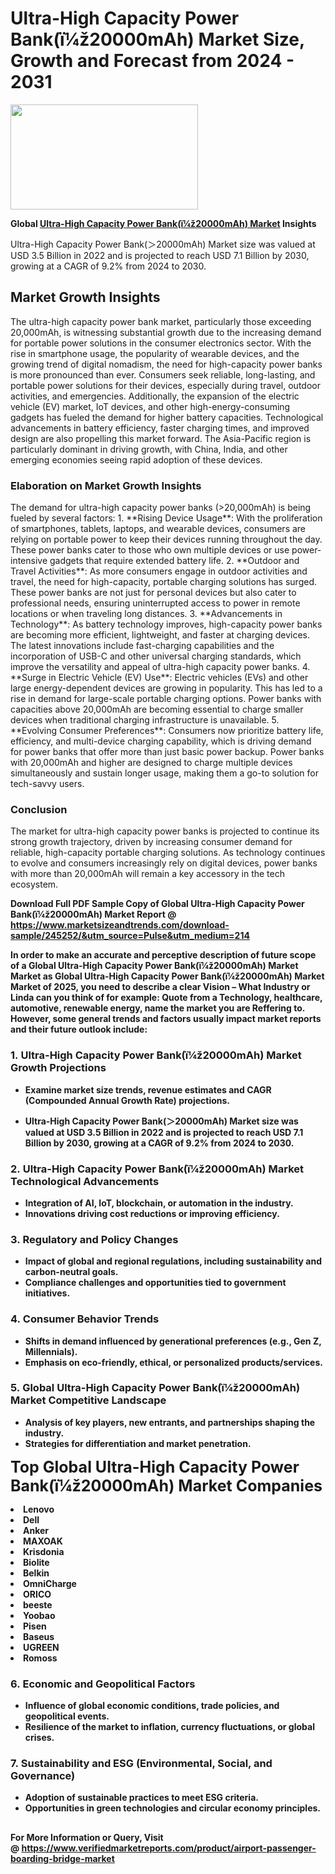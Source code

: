 <H1>Ultra-High Capacity Power Bank(ï¼ž20000mAh) Market Size, Growth and Forecast from 2024 - 2031</H1><img class="aligncenter size-medium wp-image-584254" src="https://thirdeyenews.in/wp-content/uploads/2024/09/Global-Market-Research-300x168.jpeg" alt="" width="300" height="168" /><p><strong>Global&nbsp;<a href="https://www.marketsizeandtrends.com/download-sample/245252/&amp;utm_source=Pulse&amp;utm_medium=214">Ultra-High Capacity Power Bank(ï¼ž20000mAh) Market</a> Insights</strong></p><p>Ultra-High Capacity Power Bank(＞20000mAh) Market size was valued at USD 3.5 Billion in 2022 and is projected to reach USD 7.1 Billion by 2030, growing at a CAGR of 9.2% from 2024 to 2030.</p><p><h2>Market Growth Insights</h2> The ultra-high capacity power bank market, particularly those exceeding 20,000mAh, is witnessing substantial growth due to the increasing demand for portable power solutions in the consumer electronics sector. With the rise in smartphone usage, the popularity of wearable devices, and the growing trend of digital nomadism, the need for high-capacity power banks is more pronounced than ever. Consumers seek reliable, long-lasting, and portable power solutions for their devices, especially during travel, outdoor activities, and emergencies. Additionally, the expansion of the electric vehicle (EV) market, IoT devices, and other high-energy-consuming gadgets has fueled the demand for higher battery capacities. Technological advancements in battery efficiency, faster charging times, and improved design are also propelling this market forward. The Asia-Pacific region is particularly dominant in driving growth, with China, India, and other emerging economies seeing rapid adoption of these devices. <p><strong></strong></p> <h3>Elaboration on Market Growth Insights</h3> The demand for ultra-high capacity power banks (>20,000mAh) is being fueled by several factors: 1. **Rising Device Usage**: With the proliferation of smartphones, tablets, laptops, and wearable devices, consumers are relying on portable power to keep their devices running throughout the day. These power banks cater to those who own multiple devices or use power-intensive gadgets that require extended battery life. 2. **Outdoor and Travel Activities**: As more consumers engage in outdoor activities and travel, the need for high-capacity, portable charging solutions has surged. These power banks are not just for personal devices but also cater to professional needs, ensuring uninterrupted access to power in remote locations or when traveling long distances. 3. **Advancements in Technology**: As battery technology improves, high-capacity power banks are becoming more efficient, lightweight, and faster at charging devices. The latest innovations include fast-charging capabilities and the incorporation of USB-C and other universal charging standards, which improve the versatility and appeal of ultra-high capacity power banks. 4. **Surge in Electric Vehicle (EV) Use**: Electric vehicles (EVs) and other large energy-dependent devices are growing in popularity. This has led to a rise in demand for large-scale portable charging options. Power banks with capacities above 20,000mAh are becoming essential to charge smaller devices when traditional charging infrastructure is unavailable. 5. **Evolving Consumer Preferences**: Consumers now prioritize battery life, efficiency, and multi-device charging capability, which is driving demand for power banks that offer more than just basic power backup. Power banks with 20,000mAh and higher are designed to charge multiple devices simultaneously and sustain longer usage, making them a go-to solution for tech-savvy users. <h3>Conclusion</h3> The market for ultra-high capacity power banks is projected to continue its strong growth trajectory, driven by increasing consumer demand for reliable, high-capacity portable charging solutions. As technology continues to evolve and consumers increasingly rely on digital devices, power banks with more than 20,000mAh will remain a key accessory in the tech ecosystem. <p><strong></p><p><span class=""><strong>Download Full PDF Sample Copy of Global Ultra-High Capacity Power Bank(ï¼ž20000mAh) Market Report</strong> @ <a href="https://www.marketsizeandtrends.com/download-sample/245252/&amp;utm_source=Pulse&amp;utm_medium=214" target="_blank">https://www.marketsizeandtrends.com/download-sample/245252/&amp;utm_source=Pulse&amp;utm_medium=214</a></span></p><p>In order to make an accurate and perceptive description of future scope of a Global&nbsp;Ultra-High Capacity Power Bank(ï¼ž20000mAh) Market Market as Global&nbsp;Ultra-High Capacity Power Bank(ï¼ž20000mAh) Market Market of 2025, you need to describe a clear Vision &ndash; What Industry or Linda can you think of for example: Quote from a Technology, healthcare, automotive, renewable energy, name the market you are Reffering to. However, some general trends and factors usually impact market reports and their future outlook include:</p><h3>1.&nbsp;<strong>Ultra-High Capacity Power Bank(ï¼ž20000mAh) Market Growth Projections</strong></h3><ul><li>Examine market size trends, revenue estimates and CAGR (Compounded Annual Growth Rate) projections.</li><li><p>Ultra-High Capacity Power Bank(＞20000mAh) Market size was valued at USD 3.5 Billion in 2022 and is projected to reach USD 7.1 Billion by 2030, growing at a CAGR of 9.2% from 2024 to 2030.</p></li></ul><h3>2.&nbsp;<strong>Ultra-High Capacity Power Bank(ï¼ž20000mAh) Market Technological Advancements</strong></h3><ul><li>Integration of AI, IoT, blockchain, or automation in the industry.</li><li>Innovations driving cost reductions or improving efficiency.</li></ul><h3>3.&nbsp;<strong>Regulatory and Policy Changes</strong></h3><ul><li>Impact of global and regional regulations, including sustainability and carbon-neutral goals.</li><li>Compliance challenges and opportunities tied to government initiatives.</li></ul><h3>4.&nbsp;<strong>Consumer Behavior Trends</strong></h3><ul><li>Shifts in demand influenced by generational preferences (e.g., Gen Z, Millennials).</li><li>Emphasis on eco-friendly, ethical, or personalized products/services.</li></ul><h3>5.&nbsp;<strong>Global Ultra-High Capacity Power Bank(ï¼ž20000mAh) Market Competitive Landscape</strong></h3><ul><li>Analysis of key players, new entrants, and partnerships shaping the industry.</li><li>Strategies for differentiation and market penetration.</li></ul><p data-pm-slice="1 1 []"><span style="color: inherit; font-family: inherit; font-size: 25px;">Top Global Ultra-High Capacity Power Bank(ï¼ž20000mAh) Market Companies</span></p><div class="" data-test-id=""><p><li>Lenovo</li><li> Dell</li><li> Anker</li><li> MAXOAK</li><li> Krisdonia</li><li> Biolite</li><li> Belkin</li><li> OmniCharge</li><li> ORICO</li><li> beeste</li><li> Yoobao</li><li> Pisen</li><li> Baseus</li><li> UGREEN</li><li> Romoss</li></p></div><h3>6.&nbsp;<strong>Economic and Geopolitical Factors</strong></h3><ul><li>Influence of global economic conditions, trade policies, and geopolitical events.</li><li>Resilience of the market to inflation, currency fluctuations, or global crises.</li></ul><h3>7.&nbsp;<strong>Sustainability and ESG (Environmental, Social, and Governance)</strong></h3><ul><li>Adoption of sustainable practices to meet ESG criteria.</li><li>Opportunities in green technologies and circular economy principles.</li></ul><h2><strong style="font-size: 14px;">For More Information or Query, Visit @&nbsp;</strong><a style="background-color: #ffffff; font-size: 14px;" href="https://www.marketsizeandtrends.com/report/ultra-high-capacity-power-bank-20000mah-market/" target="_blank">https://www.verifiedmarketreports.com/product/airport-passenger-boarding-bridge-market</a></h2>
